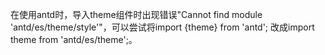 在使用antd时，导入theme组件时出现错误"Cannot find module 'antd/es/theme/style'"，可以尝试将import {theme} from 'antd'; 改成import theme from 'antd/es/theme';。

